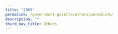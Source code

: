 ```yaml
---
title: "2003"
permalink: /government-gazette/others/permalink/
description: ""
third_nav_title: Others
---
```

